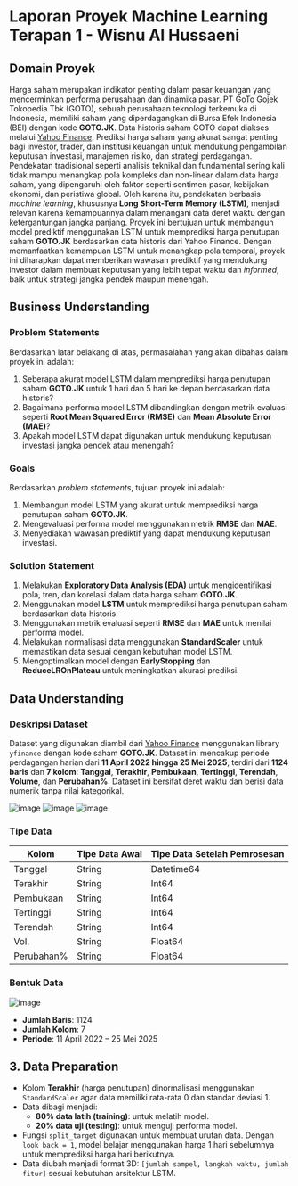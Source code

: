 # Laporan Proyek Machine Learning Terapan 1 - Wisnu Al Hussaeni

## Domain Proyek
Harga saham merupakan indikator penting dalam pasar keuangan yang mencerminkan performa perusahaan dan dinamika pasar. PT GoTo Gojek Tokopedia Tbk (GOTO), sebuah perusahaan teknologi terkemuka di Indonesia, memiliki saham yang diperdagangkan di Bursa Efek Indonesia (BEI) dengan kode **GOTO.JK**. Data historis saham GOTO dapat diakses melalui [Yahoo Finance](https://finance.yahoo.com/quote/GOTO.JK/history/). Prediksi harga saham yang akurat sangat penting bagi investor, trader, dan institusi keuangan untuk mendukung pengambilan keputusan investasi, manajemen risiko, dan strategi perdagangan. Pendekatan tradisional seperti analisis teknikal dan fundamental sering kali tidak mampu menangkap pola kompleks dan non-linear dalam data harga saham, yang dipengaruhi oleh faktor seperti sentimen pasar, kebijakan ekonomi, dan peristiwa global. Oleh karena itu, pendekatan berbasis *machine learning*, khususnya **Long Short-Term Memory (LSTM)**, menjadi relevan karena kemampuannya dalam menangani data deret waktu dengan ketergantungan jangka panjang. Proyek ini bertujuan untuk membangun model prediktif menggunakan LSTM untuk memprediksi harga penutupan saham **GOTO.JK** berdasarkan data historis dari Yahoo Finance. Dengan memanfaatkan kemampuan LSTM untuk menangkap pola temporal, proyek ini diharapkan dapat memberikan wawasan prediktif yang mendukung investor dalam membuat keputusan yang lebih tepat waktu dan *informed*, baik untuk strategi jangka pendek maupun menengah.

## Business Understanding
### Problem Statements
Berdasarkan latar belakang di atas, permasalahan yang akan dibahas dalam proyek ini adalah:
1. Seberapa akurat model LSTM dalam memprediksi harga penutupan saham **GOTO.JK** untuk 1 hari dan 5 hari ke depan berdasarkan data historis?
2. Bagaimana performa model LSTM dibandingkan dengan metrik evaluasi seperti **Root Mean Squared Error (RMSE)** dan **Mean Absolute Error (MAE)**?
3. Apakah model LSTM dapat digunakan untuk mendukung keputusan investasi jangka pendek atau menengah?

### Goals
Berdasarkan *problem statements*, tujuan proyek ini adalah:
1. Membangun model LSTM yang akurat untuk memprediksi harga penutupan saham **GOTO.JK**.
2. Mengevaluasi performa model menggunakan metrik **RMSE** dan **MAE**.
3. Menyediakan wawasan prediktif yang dapat mendukung keputusan investasi.

### Solution Statement
1. Melakukan **Exploratory Data Analysis (EDA)** untuk mengidentifikasi pola, tren, dan korelasi dalam data harga saham **GOTO.JK**.
2. Menggunakan model **LSTM** untuk memprediksi harga penutupan saham berdasarkan data historis.
3. Menggunakan metrik evaluasi seperti **RMSE** dan **MAE** untuk menilai performa model.
4. Melakukan normalisasi data menggunakan **StandardScaler** untuk memastikan data sesuai dengan kebutuhan model LSTM.
5. Mengoptimalkan model dengan **EarlyStopping** dan **ReduceLROnPlateau** untuk meningkatkan akurasi prediksi.


## Data Understanding
### Deskripsi Dataset
Dataset yang digunakan diambil dari [Yahoo Finance](https://finance.yahoo.com/quote/GOTO.JK/history/) menggunakan library `yfinance` dengan kode saham **GOTO.JK**. Dataset ini mencakup periode perdagangan harian dari **11 April 2022 hingga 25 Mei 2025**, terdiri dari **1124 baris** dan **7 kolom**: **Tanggal**, **Terakhir**, **Pembukaan**, **Tertinggi**, **Terendah**, **Volume**, dan **Perubahan%**. Dataset ini bersifat deret waktu dan berisi data numerik tanpa nilai kategorikal.

![image](https://github.com/user-attachments/assets/f863ea1b-11ca-4c36-b100-304ea941de88)
![image](https://github.com/user-attachments/assets/4a133e11-bc9b-4c89-ad32-16dd3e04a812)
![image](https://github.com/user-attachments/assets/00a3a738-fa3f-4093-a4ce-6ba5dbd0aab9)

### Tipe Data
| Kolom         | Tipe Data Awal | Tipe Data Setelah Pemrosesan |
|---------------|----------------|------------------------------|
| Tanggal       | String         | Datetime64                   |
| Terakhir      | String         | Int64                        |
| Pembukaan     | String         | Int64                        |
| Tertinggi     | String         | Int64                        |
| Terendah      | String         | Int64                        |
| Vol.          | String         | Float64                      |
| Perubahan%    | String         | Float64                      |

### Bentuk Data
![image](https://github.com/user-attachments/assets/da72f837-2a95-498d-a5e9-8cb5ee899d04)
- **Jumlah Baris**: 1124
- **Jumlah Kolom**: 7
- **Periode**: 11 April 2022 – 25 Mei 2025

## 3. Data Preparation

- Kolom **Terakhir** (harga penutupan) dinormalisasi menggunakan `StandardScaler` agar data memiliki rata-rata 0 dan standar deviasi 1.
- Data dibagi menjadi:
  - **80% data latih (training)**: untuk melatih model.
  - **20% data uji (testing)**: untuk menguji performa model.
- Fungsi `split_target` digunakan untuk membuat urutan data. Dengan `look_back = 1`, model belajar menggunakan harga 1 hari sebelumnya untuk memprediksi harga hari berikutnya.
- Data diubah menjadi format 3D: `[jumlah sampel, langkah waktu, jumlah fitur]` sesuai kebutuhan arsitektur LSTM.

